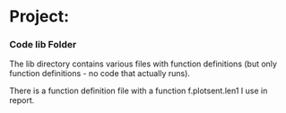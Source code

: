 # Project: 
### Code lib Folder

The lib directory contains various files with function definitions (but only function definitions - no code that actually runs).

There is a function definition file with a function f.plotsent.len1 I use in report.
